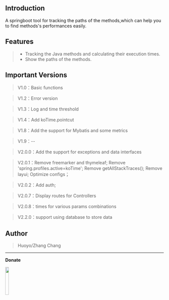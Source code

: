 
## Introduction

A springboot tool for tracking the paths of the methods,which can help you to find methods's performances easily.

## Features

> * Tracking the Java methods and calculating their execution times.
> * Show the paths of the methods.


## Important Versions

> V1.0：Basic functions

> V1.2：Error version

> V1.3：Log and time threshold

> V1.4：Add koTime.pointcut


> V1.8：Add the support for Mybatis and some metrics

> V1.9：--

> V2.0.0：Add the support for exceptions and data interfaces

> V2.0.1：Remove freemarker and thymeleaf;
          Remove 'spring.profiles.active=koTime';
          Remove getAllStackTraces();
          Remove layui;
          Optimize configs；

> V2.0.2：Add auth;


> V2.0.7：Display routes for Controllers

> V2.0.8：times for various params combinations

> V2.2.0：support using database to store data

## Author

> Huoyo/Zhang Chang

---

**Donate**

<img src="v201/pay.jpg"  width="15%" height="15%">

